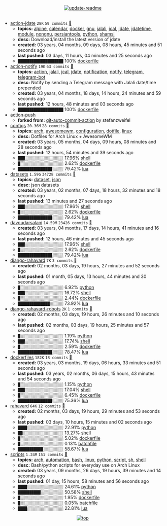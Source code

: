 <div align="center">
<a href="https://github.com/davoudarsalani/davoudarsalani/actions/workflows/update-readme.yml">
<img alt="update-readme" src="https://github.com/davoudarsalani/davoudarsalani/actions/workflows/update-readme.yml/badge.svg">
</a>
</div>
<div align="center">
</div>
<br>

* [action-jdate](https://github.com/davoudarsalani/action-jdate) `28K` `59 commits` [](https://api.github.com/repos/davoudarsalani/action-jdate/zipball)
	+ __topics:__ [alpine](https://github.com/topics/alpine), [calendar](https://github.com/topics/calendar), [docker](https://github.com/topics/docker), [gnu](https://github.com/topics/gnu), [jalali](https://github.com/topics/jalali), [jcal](https://github.com/topics/jcal), [jdate](https://github.com/topics/jdate), [jdatetime](https://github.com/topics/jdatetime), [module](https://github.com/topics/module), [nongnu](https://github.com/topics/nongnu), [persiantools](https://github.com/topics/persiantools), [python](https://github.com/topics/python), [shamsi](https://github.com/topics/shamsi)
	+ __desc:__ Download/install the latest version of jdate
	+ __created:__ 03 years, 04 months, 09 days, 08 hours, 45 minutes and 51 seconds ago
	+ __last pushed:__ 03 days, 11 hours, 04 minutes and 25 seconds ago
	+ `████████████████████`  100% [dockerfile](https://github.com/topics/dockerfile)
* [action-notify](https://github.com/davoudarsalani/action-notify) `19K` `63 commits` [](https://api.github.com/repos/davoudarsalani/action-notify/zipball)
	+ __topics:__ [action](https://github.com/topics/action), [jalali](https://github.com/topics/jalali), [jcal](https://github.com/topics/jcal), [jdate](https://github.com/topics/jdate), [notification](https://github.com/topics/notification), [notify](https://github.com/topics/notify), [telegram](https://github.com/topics/telegram), [telegram-bot](https://github.com/topics/telegram-bot)
	+ __desc:__ Notify by sending a Telegram message with Jalali date/time prepended
	+ __created:__ 03 years, 04 months, 18 days, 14 hours, 24 minutes and 59 seconds ago
	+ __last pushed:__ 12 hours, 48 minutes and 03 seconds ago
	+ `████████████████████`  100% [dockerfile](https://github.com/topics/dockerfile)
* [action-push](https://github.com/davoudarsalani/action-push)
	+ __forked from:__ [git-auto-commit-action](https://github.com/stefanzweifel/git-auto-commit-action) by stefanzweifel
* [configs](https://github.com/davoudarsalani/configs) `20.36M` `28 commits` [](https://api.github.com/repos/davoudarsalani/configs/zipball)
	+ __topics:__ [arch](https://github.com/topics/arch), [awesomewm](https://github.com/topics/awesomewm), [configuration](https://github.com/topics/configuration), [dotfile](https://github.com/topics/dotfile), [linux](https://github.com/topics/linux)
	+ __desc:__ Dotfiles for Arch Linux + AwesomeWM
	+ __created:__ 03 years, 05 months, 04 days, 09 hours, 08 minutes and 28 seconds ago
	+ __last pushed:__ 12 hours, 54 minutes and 39 seconds ago
	+ `███░░░░░░░░░░░░░░░░░`  17.96% [shell](https://github.com/topics/shell)
	+ `█░░░░░░░░░░░░░░░░░░░`  2.62% [dockerfile](https://github.com/topics/dockerfile)
	+ `███████████████░░░░░`  79.42% [lua](https://github.com/topics/lua)
* [datasets](https://github.com/davoudarsalani/datasets) `1.59G` `34728 commits` [](https://api.github.com/repos/davoudarsalani/datasets/zipball)
	+ __topics:__ [dataset](https://github.com/topics/dataset), [json](https://github.com/topics/json)
	+ __desc:__ json datasets
	+ __created:__ 03 years, 02 months, 07 days, 18 hours, 32 minutes and 18 seconds ago
	+ __last pushed:__ 13 minutes and 27 seconds ago
	+ `███░░░░░░░░░░░░░░░░░`  17.96% [shell](https://github.com/topics/shell)
	+ `█░░░░░░░░░░░░░░░░░░░`  2.62% [dockerfile](https://github.com/topics/dockerfile)
	+ `███████████████░░░░░`  79.42% [lua](https://github.com/topics/lua)
* [davoudarsalani](https://github.com/davoudarsalani/davoudarsalani) `14.59M` `23426 commits` [](https://api.github.com/repos/davoudarsalani/davoudarsalani/zipball)
	+ __created:__ 03 years, 04 months, 17 days, 14 hours, 41 minutes and 16 seconds ago
	+ __last pushed:__ 12 hours, 46 minutes and 45 seconds ago
	+ `███░░░░░░░░░░░░░░░░░`  17.96% [shell](https://github.com/topics/shell)
	+ `█░░░░░░░░░░░░░░░░░░░`  2.62% [dockerfile](https://github.com/topics/dockerfile)
	+ `███████████████░░░░░`  79.42% [lua](https://github.com/topics/lua)
* [django-rahavard](https://github.com/davoudarsalani/django-rahavard) `7K` `3 commits` [](https://api.github.com/repos/davoudarsalani/django-rahavard/zipball)
	+ __created:__ 02 months, 03 days, 19 hours, 27 minutes and 52 seconds ago
	+ __last pushed:__ 01 month, 05 days, 13 hours, 44 minutes and 30 seconds ago
	+ `█░░░░░░░░░░░░░░░░░░░`  6.92% [python](https://github.com/topics/python)
	+ `███░░░░░░░░░░░░░░░░░`  16.72% [shell](https://github.com/topics/shell)
	+ `█░░░░░░░░░░░░░░░░░░░`  2.44% [dockerfile](https://github.com/topics/dockerfile)
	+ `██████████████░░░░░░`  73.92% [lua](https://github.com/topics/lua)
* [django-rahavard-robots](https://github.com/davoudarsalani/django-rahavard-robots) `2K` `1 commits` [](https://api.github.com/repos/davoudarsalani/django-rahavard-robots/zipball)
	+ __created:__ 02 months, 03 days, 19 hours, 26 minutes and 10 seconds ago
	+ __last pushed:__ 02 months, 03 days, 19 hours, 25 minutes and 57 seconds ago
	+ `█░░░░░░░░░░░░░░░░░░░`  1.19% [python](https://github.com/topics/python)
	+ `███░░░░░░░░░░░░░░░░░`  17.74% [shell](https://github.com/topics/shell)
	+ `█░░░░░░░░░░░░░░░░░░░`  2.59% [dockerfile](https://github.com/topics/dockerfile)
	+ `███████████████░░░░░`  78.47% [lua](https://github.com/topics/lua)
* [dockerfiles](https://github.com/davoudarsalani/dockerfiles) `182K` `18 commits` [](https://api.github.com/repos/davoudarsalani/dockerfiles/zipball)
	+ __created:__ 03 years, 03 months, 19 days, 06 hours, 33 minutes and 51 seconds ago
	+ __last pushed:__ 03 years, 02 months, 06 days, 15 hours, 43 minutes and 54 seconds ago
	+ `█░░░░░░░░░░░░░░░░░░░`  1.15% [python](https://github.com/topics/python)
	+ `███░░░░░░░░░░░░░░░░░`  17.04% [shell](https://github.com/topics/shell)
	+ `█░░░░░░░░░░░░░░░░░░░`  6.45% [dockerfile](https://github.com/topics/dockerfile)
	+ `███████████████░░░░░`  75.36% [lua](https://github.com/topics/lua)
* [rahavard](https://github.com/davoudarsalani/rahavard) `64K` `12 commits` [](https://api.github.com/repos/davoudarsalani/rahavard/zipball)
	+ __created:__ 02 months, 03 days, 19 hours, 29 minutes and 53 seconds ago
	+ __last pushed:__ 03 days, 10 hours, 15 minutes and 02 seconds ago
	+ `████░░░░░░░░░░░░░░░░`  22.91% [python](https://github.com/topics/python)
	+ `██░░░░░░░░░░░░░░░░░░`  13.27% [shell](https://github.com/topics/shell)
	+ `█░░░░░░░░░░░░░░░░░░░`  5.02% [dockerfile](https://github.com/topics/dockerfile)
	+ `█░░░░░░░░░░░░░░░░░░░`  0.13% [batchfile](https://github.com/topics/batchfile)
	+ `███████████░░░░░░░░░`  58.67% [lua](https://github.com/topics/lua)
* [scripts](https://github.com/davoudarsalani/scripts) `1.24M` `151 commits` [](https://api.github.com/repos/davoudarsalani/scripts/zipball)
	+ __topics:__ [arch](https://github.com/topics/arch), [automation](https://github.com/topics/automation), [bash](https://github.com/topics/bash), [linux](https://github.com/topics/linux), [python](https://github.com/topics/python), [script](https://github.com/topics/script), [sh](https://github.com/topics/sh), [shell](https://github.com/topics/shell)
	+ __desc:__ Bash/python scripts for everyday use on Arch Linux
	+ __created:__ 03 years, 09 months, 26 days, 19 hours, 39 minutes and 14 seconds ago
	+ __last pushed:__ 01 day, 15 hours, 58 minutes and 56 seconds ago
	+ `████░░░░░░░░░░░░░░░░`  24.61% [python](https://github.com/topics/python)
	+ `██████████░░░░░░░░░░`  50.58% [shell](https://github.com/topics/shell)
	+ `█░░░░░░░░░░░░░░░░░░░`  1.95% [dockerfile](https://github.com/topics/dockerfile)
	+ `█░░░░░░░░░░░░░░░░░░░`  0.05% [batchfile](https://github.com/topics/batchfile)
	+ `████░░░░░░░░░░░░░░░░`  22.81% [lua](https://github.com/topics/lua)
<div align="center">
<a href='https://github.com/davoudarsalani/davoudarsalani#readme'>
<img alt='top' src='https://img.shields.io/badge/TOP-grey'>
</a>
</div>
